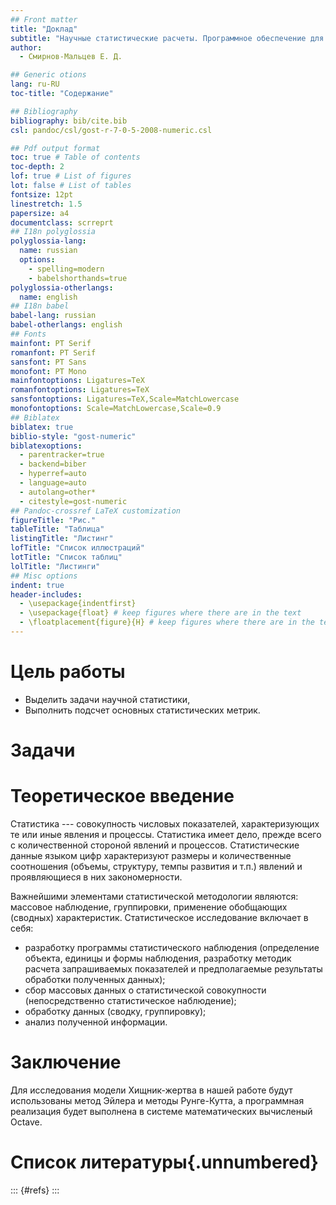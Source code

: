 ```yaml
---
## Front matter
title: "Доклад"
subtitle: "Научные статистические расчеты. Программное обеспечение для реализации статистических расчётов."
author: 
  - Смирнов-Мальцев Е. Д.

## Generic otions
lang: ru-RU
toc-title: "Содержание"

## Bibliography
bibliography: bib/cite.bib
csl: pandoc/csl/gost-r-7-0-5-2008-numeric.csl

## Pdf output format
toc: true # Table of contents
toc-depth: 2
lof: true # List of figures
lot: false # List of tables
fontsize: 12pt
linestretch: 1.5
papersize: a4
documentclass: scrreprt
## I18n polyglossia
polyglossia-lang:
  name: russian
  options:
	- spelling=modern
	- babelshorthands=true
polyglossia-otherlangs:
  name: english
## I18n babel
babel-lang: russian
babel-otherlangs: english
## Fonts
mainfont: PT Serif
romanfont: PT Serif
sansfont: PT Sans
monofont: PT Mono
mainfontoptions: Ligatures=TeX
romanfontoptions: Ligatures=TeX
sansfontoptions: Ligatures=TeX,Scale=MatchLowercase
monofontoptions: Scale=MatchLowercase,Scale=0.9
## Biblatex
biblatex: true
biblio-style: "gost-numeric"
biblatexoptions:
  - parentracker=true
  - backend=biber
  - hyperref=auto
  - language=auto
  - autolang=other*
  - citestyle=gost-numeric
## Pandoc-crossref LaTeX customization
figureTitle: "Рис."
tableTitle: "Таблица"
listingTitle: "Листинг"
lofTitle: "Список иллюстраций"
lotTitle: "Список таблиц"
lolTitle: "Листинги"
## Misc options
indent: true
header-includes:
  - \usepackage{indentfirst}
  - \usepackage{float} # keep figures where there are in the text
  - \floatplacement{figure}{H} # keep figures where there are in the text
---
```


# Цель работы

- Выделить задачи научной статистики,
- Выполнить подсчет основных статистических метрик.

# Задачи

# Теоретическое введение

Статистика --- совокупность числовых показателей, характеризующих те или иные явления и процессы. Статистика имеет дело, прежде
всего с количественной стороной явлений и процессов.
Статистические данные языком цифр характеризуют размеры и
количественные соотношения (объемы, структуру, темпы развития и т.п.)
явлений и проявляющиеся в них закономерности.

Важнейшими элементами статистической методологии являются:
массовое наблюдение, группировки, применение обобщающих (сводных)
характеристик. Статистическое исследование
включает в себя:
- разработку программы статистического наблюдения (определение
объекта, единицы и формы наблюдения, разработку методик расчета
запрашиваемых показателей и предполагаемые результаты
обработки полученных данных);
- сбор массовых данных о статистической совокупности
(непосредственно статистическое наблюдение);
- обработку данных (сводку, группировку);
- анализ полученной информации.



# Заключение

Для исследования модели Хищник-жертва в нашей работе будут использованы метод Эйлера и методы Рунге-Кутта, а программная реализация будет выполнена в системе математических вычисленый Octave.

# Список литературы{.unnumbered}

::: {#refs}
:::
